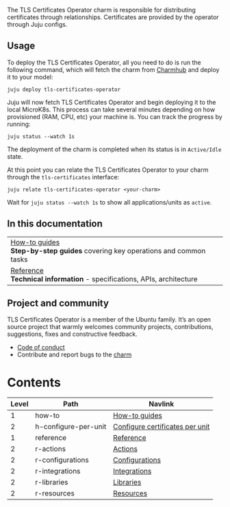 The TLS Certificates Operator charm is responsible for distributing certificates through relationships. Certificates are provided by the operator through Juju configs.

## Usage
To deploy the TLS Certificates Operator, all you need to do is run the following command, which will fetch the charm from [Charmhub](https://charmhub.io/tls-certificates-operator) and deploy it to your model:
```shell
juju deploy tls-certificates-operator
```

Juju will now fetch TLS Certificates Operator and begin deploying it to the local MicroK8s. This process can take several minutes depending on how provisioned (RAM, CPU, etc) your machine is. You can track the progress by running:
```shell
juju status --watch 1s
```
The deployment of the charm is completed when its status is in `Active/Idle` state.

At this point you can relate the TLS Certificates Operator to your charm through the `tls-certificates` interface:
```shell
juju relate tls-certificates-operator <your-charm>
```
Wait for `juju status --watch 1s` to show all applications/units as `active`.

## In this documentation

|                                                                                                                                                                   |
|-------------------------------------------------------------------------------------------------------------------------------------------------------------------|
| [How-to guides](/t/tls-certificates-operator-how-to-configure-per-unit-certificates/11612) </br> **Step-by-step guides** covering key operations and common tasks |
| [Reference](https://charmhub.io/tls-certificates-operator/actions) </br> **Technical information** - specifications, APIs, architecture                           |

## Project and community

TLS Certificates Operator is a member of the Ubuntu family. It’s an open source project that warmly welcomes community projects, contributions, suggestions, fixes and constructive feedback.

* [Code of conduct](https://ubuntu.com/community/ethos/code-of-conduct)
* Contribute and report bugs to the [charm](https://github.com/canonical/tls-certificates-operator)

# Contents
| Level | Path                 | Navlink                                                                                                                                                |
|-------|----------------------|--------------------------------------------------------------------------------------------------------------------------------------------------------|
| 1     | how-to               | [How-to guides]()                                                                                                                                      |
| 2     | h-configure-per-unit | [Configure certificates per unit](/t/tls-certificates-operator-how-to-configure-per-unit-certificates/11612)                                           |
| 1     | reference            | [Reference]()                                                                                                                                          |
| 2     | r-actions            | [Actions](https://charmhub.io/tls-certificates-operator/actions)                                                                                       |
| 2     | r-configurations     | [Configurations](https://charmhub.io/tls-certificates-operator/configure)                                                                              |
| 2     | r-integrations       | [Integrations](https://charmhub.io/tls-certificates-operator/integrations)                                                                             |
| 2     | r-libraries          | [Libraries](https://charmhub.io/tls-certificates-operator/libraries)                                                                                   |
| 2     | r-resources          | [Resources](https://charmhub.io/tls-certificates-operator/resources)                                                                                   |